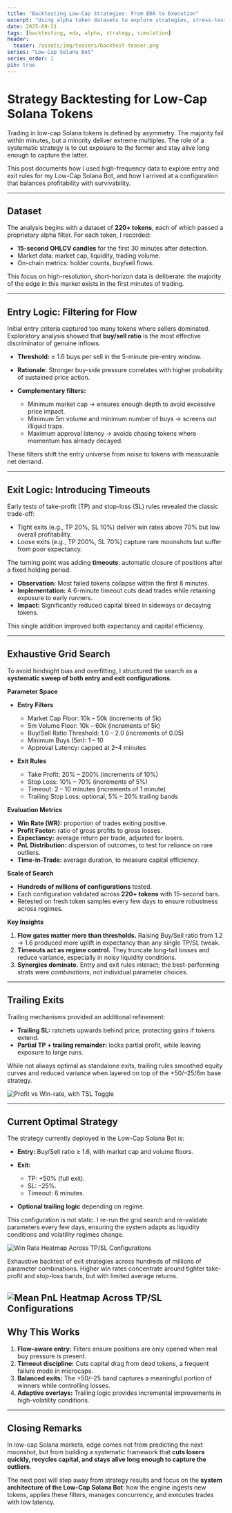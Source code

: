 ```yaml
---
title: "Backtesting Low-Cap Strategies: From EDA to Execution"
excerpt: "Using alpha token datasets to explore strategies, stress-test exits, and simulate performance before going live."
date: 2025-09-21
tags: [backtesting, eda, alpha, strategy, simulation]
header:
  teaser: /assets/img/teasers/backtest-teaser.png
series: "Low-Cap Solana Bot"
series_order: 1
pin: true
---
```


# Strategy Backtesting for Low-Cap Solana Tokens

Trading in low-cap Solana tokens is defined by asymmetry. The majority fail within minutes, but a minority deliver extreme multiples. The role of a systematic strategy is to cut exposure to the former and stay alive long enough to capture the latter.

This post documents how I used high-frequency data to explore entry and exit rules for my Low-Cap Solana Bot, and how I arrived at a configuration that balances profitability with survivability.

---

## Dataset

The analysis begins with a dataset of **220+ tokens**, each of which passed a proprietary alpha filter. For each token, I recorded:

* **15-second OHLCV candles** for the first 30 minutes after detection.
* Market data: market cap, liquidity, trading volume.
* On-chain metrics: holder counts, buy/sell flows.

This focus on high-resolution, short-horizon data is deliberate: the majority of the edge in this market exists in the first minutes of trading.

---

## Entry Logic: Filtering for Flow

Initial entry criteria captured too many tokens where sellers dominated. Exploratory analysis showed that **buy/sell ratio** is the most effective discriminator of genuine inflows.

* **Threshold:** ≥ 1.6 buys per sell in the 5-minute pre-entry window.
* **Rationale:** Stronger buy-side pressure correlates with higher probability of sustained price action.
* **Complementary filters:**

  * Minimum market cap → ensures enough depth to avoid excessive price impact.
  * Minimum 5m volume and minimum number of buys → screens out illiquid traps.
  * Maximum approval latency → avoids chasing tokens where momentum has already decayed.

These filters shift the entry universe from noise to tokens with measurable net demand.

---

## Exit Logic: Introducing Timeouts

Early tests of take-profit (TP) and stop-loss (SL) rules revealed the classic trade-off:

* Tight exits (e.g., TP 20%, SL 10%) deliver win rates above 70% but low overall profitability.
* Loose exits (e.g., TP 200%, SL 70%) capture rare moonshots but suffer from poor expectancy.

The turning point was adding **timeouts**: automatic closure of positions after a fixed holding period.

* **Observation:** Most failed tokens collapse within the first 8 minutes.
* **Implementation:** A 6-minute timeout cuts dead trades while retaining exposure to early runners.
* **Impact:** Significantly reduced capital bleed in sideways or decaying tokens.

This single addition improved both expectancy and capital efficiency.

---

## Exhaustive Grid Search

To avoid hindsight bias and overfitting, I structured the search as a **systematic sweep of both entry and exit configurations**.

**Parameter Space**

* **Entry Filters**

  * Market Cap Floor: 10k – 50k (increments of 5k)
  * 5m Volume Floor: 10k – 60k (increments of 5k)
  * Buy/Sell Ratio Threshold: 1.0 – 2.0 (increments of 0.05)
  * Minimum Buys (5m): 1 – 10
  * Approval Latency: capped at 2–4 minutes

* **Exit Rules**

  * Take Profit: 20% – 200% (increments of 10%)
  * Stop Loss: 10% – 70% (increments of 5%)
  * Timeout: 2 – 10 minutes (increments of 1 minute)
  * Trailing Stop Loss: optional, 5% – 20% trailing bands

**Evaluation Metrics**

* **Win Rate (WR):** proportion of trades exiting positive.
* **Profit Factor:** ratio of gross profits to gross losses.
* **Expectancy:** average return per trade, adjusted for losers.
* **PnL Distribution:** dispersion of outcomes, to test for reliance on rare outliers.
* **Time-in-Trade:** average duration, to measure capital efficiency.

**Scale of Search**

* **Hundreds of millions of configurations** tested.
* Each configuration validated across **220+ tokens** with 15-second bars.
* Retested on fresh token samples every few days to ensure robustness across regimes.

**Key Insights**

1. **Flow gates matter more than thresholds.** Raising Buy/Sell ratio from 1.2 → 1.6 produced more uplift in expectancy than any single TP/SL tweak.
2. **Timeouts act as regime control.** They truncate long-tail losses and reduce variance, especially in noisy liquidity conditions.
3. **Synergies dominate.** Entry and exit rules interact; the best-performing strats were *combinations*, not individual parameter choices.



---

## Trailing Exits

Trailing mechanisms provided an additional refinement:

* **Trailing SL:** ratchets upwards behind price, protecting gains if tokens extend.
* **Partial TP + trailing remainder:** locks partial profit, while leaving exposure to large runs.

While not always optimal as standalone exits, trailing rules smoothed equity curves and reduced variance when layered on top of the +50/–25/6m base strategy.

![Profit vs Win-rate, with TSL Toggle](/assets/images/bubble.png)

---

## Current Optimal Strategy

The strategy currently deployed in the Low-Cap Solana Bot is:

* **Entry:** Buy/Sell ratio ≥ 1.6, with market cap and volume floors.
* **Exit:**

  * TP: +50% (full exit).
  * SL: –25%.
  * Timeout: 6 minutes.
* **Optional trailing logic** depending on regime.

This configuration is not static. I re-run the grid search and re-validate parameters every few days, ensuring the system adapts as liquidity conditions and volatility regimes change.

![Win Rate Heatmap Across TP/SL Configurations](/assets/images/heatmap-config.png)

Exhaustive backtest of exit strategies across hundreds of millions of parameter combinations. Higher win rates concentrate around tighter take-profit and stop-loss bands, but with limited average returns.

![Mean PnL Heatmap Across TP/SL Configurations](/assets/images/heatmap-pnl.png)
---

## Why This Works

1. **Flow-aware entry:** Filters ensure positions are only opened when real buy pressure is present.
2. **Timeout discipline:** Cuts capital drag from dead tokens, a frequent failure mode in microcaps.
3. **Balanced exits:** The +50/–25 band captures a meaningful portion of winners while controlling losses.
4. **Adaptive overlays:** Trailing logic provides incremental improvements in high-volatility conditions.

---

## Closing Remarks

In low-cap Solana markets, edge comes not from predicting the next moonshot, but from building a systematic framework that **cuts losers quickly, recycles capital, and stays alive long enough to capture the outliers**.

The next post will step away from strategy results and focus on the **system architecture of the Low-Cap Solana Bot**: how the engine ingests new tokens, applies these filters, manages concurrency, and executes trades with low latency.
